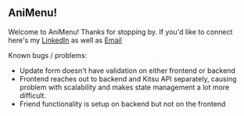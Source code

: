 ## AniMenu!

Welcome to AniMenu! Thanks for stopping by. If you'd like to connect here's my [LinkedIn](https://www.linkedin.com/in/michaelquintdev/) as well as [Email](mailto:michaelquintdev@gmail.com)

Known bugs / problems:
 - Update form doesn't have validation on either frontend or backend
 - Frontend reaches out to backend and Kitsu API separately, causing problem with scalability and makes state management a lot more difficult. 
 - Friend functionality is setup on backend but not on the frontend
